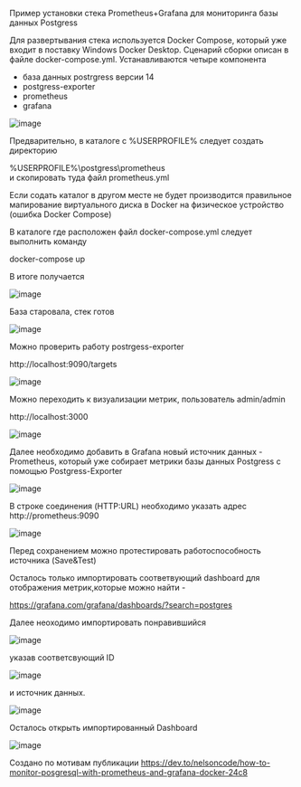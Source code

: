 Пример установки стека Prometheus+Grafana для мониторинга базы данных Postgress

Для развертывания стека используется Docker Compose, который уже входит в поставку Windows Docker Desktop. 
Сценарий сборки описан в файле docker-compose.yml.
Устанавливаются четыре компонента
 - база данных postrgress версии 14
 - postgress-exporter
 - prometheus
 - grafana
 
![image](https://user-images.githubusercontent.com/68746298/197963633-0d9cdfd0-16c1-455f-9a99-b8f72101c17e.png)

Предварительно, в каталоге с %USERPROFILE% следует создать директорию 

%USERPROFILE%\postgress\prometheus\
и скопировать туда файл prometheus.yml 

Если содать каталог в другом месте не будет производится правильное мапирование виртуального диска в Docker на физическое устройство (ошибка Docker Compose) 

В каталоге где расположен файл docker-compose.yml следует выполнить команду 

docker-compose up

В итоге получается

![image](https://user-images.githubusercontent.com/68746298/197971216-ab821508-20d5-4434-893f-8dbfed8f25e7.png)

База старовала, стек готов

![image](https://user-images.githubusercontent.com/68746298/197974385-e0f67155-9f5a-4370-be01-194e6ef91b4d.png)

Можно проверить работу postrgess-exporter

http://localhost:9090/targets

![image](https://user-images.githubusercontent.com/68746298/197975032-aedce9fe-ae2e-41af-9e6b-cb8ca6ba1b74.png)

Можно переходить к визуализации метрик, пользователь admin/admin

http://localhost:3000

![image](https://user-images.githubusercontent.com/68746298/197975815-2df2a14d-24bb-4d08-ac5b-da59a6034f37.png)

Далее необходимо добавить в Grafana новый источник данных - Prometheus, который уже собирает метрики базы данных Postgress с помощью Postgress-Exporter

![image](https://user-images.githubusercontent.com/68746298/197978044-e4bc67e1-2b1a-46c7-a0d9-0ff8244d0111.png)

В строке соединения (HTTP:URL) необходимо указать адрес http://prometheus:9090  

![image](https://user-images.githubusercontent.com/68746298/197980070-976c210b-5ad1-4c01-811a-2e9cae3d2f48.png)

Перед сохранением можно протестировать работоспособность источника (Save&Test) 

Осталось только импортировать соответвующий dashboard для отображения метрик,которые  можно найти - 

https://grafana.com/grafana/dashboards/?search=postgres

Далее неоходимо импортировать понравившийся 

![image](https://user-images.githubusercontent.com/68746298/197983168-516379ab-d194-4aef-b705-f674987db186.png)

указав соответсвующий ID 

![image](https://user-images.githubusercontent.com/68746298/197991358-f3c3a26d-8e52-40fe-b815-b21a475ad3ab.png)

и источник данных.

![image](https://user-images.githubusercontent.com/68746298/197984087-62fa3a96-5709-40d9-b667-4d0dbb064437.png)


Осталось открыть импортированный Dashboard

![image](https://user-images.githubusercontent.com/68746298/197992170-4d1d4e9b-3b69-4efc-b549-6ed2e2c93b4d.png)



Создано по мотивам публикации
https://dev.to/nelsoncode/how-to-monitor-posgresql-with-prometheus-and-grafana-docker-24c8
